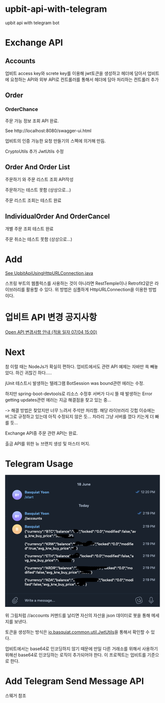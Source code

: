 # upbit-api-with-telegram
upbit api with telegram bot


# Exchange API

## Accounts
 
업비트 access key와 screte key를 이용해 jwt토큰을 생성하고 헤더에 담아서 업비트에 요청하는 API와 외부 API로 컨트롤러를 통해서 헤더에 담아 처리하는 컨트롤러 추가

## Order

### OrderChance

주문 가능 정보 조회 API 완료.

See http://localhost:8080/swagger-ui.html


업비트의 인증 가능한 요청 만들기의 스펙에 의거해 만듬.

CryptoUtils 추가
JwtUtils 수정

## Order And Order List

주문하기 와 주문 리스트 조회 API작성

주문하기는 테스트 못함 (상상으로...)

주문 리스트 조회는 테스트 완료

## IndividualOrder And OrderCancel

개별 주문 조회 테스트 완료 

주문 취소는 테스트 못함 (상상으로...)

# Add

[See UpbitApiUsingHttpURLConnection.java](https://github.com/basquiat78/upbit-api-with-telegram/blob/exchange-api-v0.1/src/test/java/io/basquiat/UpbitApiUsingHttpURLConnection.java)

스프링 부트의 웹플럭스를 사용하는 것이 아니라면 RestTemple이나 Retrofit2같은 라이브러리를 활용할 수 있다.
위 방법은 심플하게 HttpURLConnection을 이용한 방법이다.

# 업비트 API 변경 공지사항

[Open API 변경사항 안내 (적용 일자 07/04 15:00)
](https://docs.upbit.com/changelog/open-api-%EB%B3%80%EA%B2%BD%EC%82%AC%ED%95%AD-%EC%95%88%EB%82%B4-%EC%A0%81%EC%9A%A9-%EC%9D%BC%EC%9E%90-0704-1500)

# Next
참 이럴 때는 NodeJs가 확실히 편하다.
업비트에서도 관련 API 예제는 자바만 쏙 빼놓았다. 하긴 귀찮긴 하다.....

jUnit 테스트시 발생하는 텔레그램 BotSession was bound관련 에러는 수정.

하지만 spring-boot-devtools로 리소스 수정후 서버가 다시 뜰 때 발생하는 Error getting updates관련 에러는 지금 해결점을 찾고 있는 중...

-> 해결 방법은 찾았지만 너무 느려서 주석만 처리함. 해당 라이브러리 깃헙 이슈에는 버그로 규정하고 있는데 아직 수정되지 않은 듯...
   차라리 그냥 서버를 껐다 키는게 더 빠를 듯...

Exchange API중 주문 관련 API는 완료.

출금 API를 위한 뉴 브랜치 생성 및 마스터 머지.   

# Telegram Usage

![실행이미지](https://github.com/basquiat78/upbit-api-with-telegram/blob/quotation-api-v0.1/capture/capture7.png)

위 그림처럼 //accounts 커맨드를 날리면 자신의 자산을 json 데이터로 봇을 통해 메세지를 보낸다.

토큰을 생성하는 방식은 [io.basquiat.common.util.JwtUtils](https://github.com/basquiat78/upbit-api-with-telegram/blob/exchange-api-v0.1/src/main/java/io/basquiat/common/util/JwtUtils.java)을 통해서 확인할 수 있다.

업비트에서는 base64로 인코딩하지 않기 때문에 만일 다른 거래소를 위해서 사용하기 위해선 base64로 인코딩하는 로직이 추가되어야 한다.
이 프로젝트는 업비트를 기준으로 한다.

# Add Telegram Send Message API
스웨거 참조
